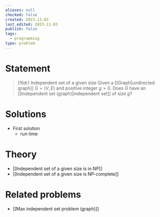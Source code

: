 ```yaml
---
aliases: null
checked: false
created: 2023-11-03
last_edited: 2023-11-03
publish: false
tags:
  - programming
type: problem
---
```

# Statement

>[!tldr] Independent set of a given size
>Given a [[Graph|undirected graph]] $G = (V,E)$ and positive integer $g > 0$. Does $G$ have an [[Independent set (graph)|independent set]] of size $g$?

# Solutions

- First solution
	- run time

# Theory

- [[Independent set of a given size is in NP]]
- [[Independent set of a given size is NP-complete]]

# Related problems

- [[Max independent set problem (graph)]]
